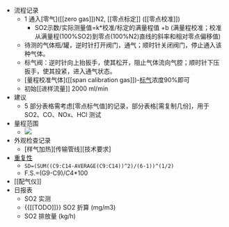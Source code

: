 - 流程记录
    - 1 通入[零气]([[zero gas]])N2, [[零点标定]] ([[零点校准]])
        - SO2示数/实际测量值=k*校准/标定的满量程值 +b (满量程校准；校准从满量程(100%SO2)到零点(100%N2)直线的斜率和相对零点偏移值)
    - 待测的气体瓶/罐，逆时针打开阀门，通气；顺时针关闭阀门，停止通入该种气体。
    - 标气阀：逆时针向上抬扳手，使其松开，阻止气体流向气腔；顺时针下压扳手，使其投紧，进入通气状态。
    - [量程校准气体]([[span calibration gas]])-[标气]([[标准气体]])浓度90%即可
    - 初始[[进样流量]] 2000 ml/min
- 建议
    - 5 部分表格需考虑[零点标气值]的记录，部分表格[需复制几份]，用于 SO2、CO、NOx、HCl 测试
- 量程范围
    - ![](https://firebasestorage.googleapis.com/v0/b/firescript-577a2.appspot.com/o/imgs%2Fapp%2FXELiu-NovaKG%2FJxf9M_fY2N.png?alt=media&token=bcb3f5f2-f486-4759-b55a-aa87d83eda26)
- 外观检查记录
    - [样气加热][传输管线][技术要求]
- [重复性]([[repeatability]])
    - `SD=(SUM((C9:C14-AVERAGE(C9:C14))^2)/(6-1))^(1/2)`
    - F.S.=(G9-C9)/$C$4*100
- [[配气仪]]
- 日报表
    - SO2 实测
    - {{[[TODO]]}} SO2 折算 (mg/m3)
    - SO2 排放量 (kg/h)
